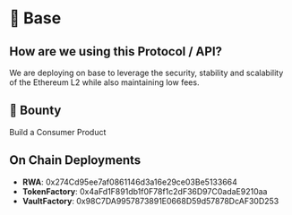 # :large_blue_circle: Base

## How are we using this Protocol / API?
We are deploying on base to leverage the security, stability and scalability of the Ethereum L2 while also maintaining low fees.

## :money_with_wings: Bounty 
Build a Consumer Product 

## On Chain Deployments
- **RWA**: 0x274Cd95ee7af0861146d3a16e29ce03Be5133664
- **TokenFactory**: 0x4aFd1F891db1f0F78f1c2dF36D97C0adaE9210aa
- **VaultFactory**: 0x98C7DA9957873891E0668D59d57878DcAF30D253
